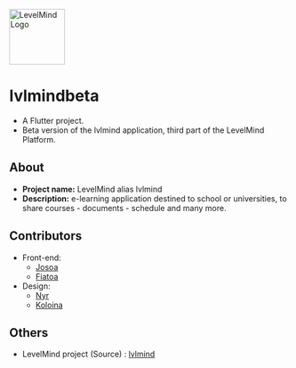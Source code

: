 <p>
  <img align="center" height=100 src="https://github.com/Josoa886/lvlmindapp/assets/76913187/5dda5a6a-5e5d-41e6-a818-17b853a7957f" alt="LevelMind Logo"/>
</p>

# lvlmindbeta

- A Flutter project.
- Beta version of the lvlmind application, third part of the LevelMind Platform.

## About 

- **Project name:** LevelMind alias lvlmind 
- **Description:** e-learning application destined to school or universities, to share courses - documents - schedule and many more.

## Contributors

- Front-end:
  - [Josoa](https://github.com/josoavj)
  - [Fiatoa](https://github.com/foulburst)
- Design:
  - [Nyr](https://github.com/Manamahefa)
  - [Koloina](https://github.com/koulienathalie) 


## Others 

- LevelMind project (Source) : [lvlmind](https://github.com/TahianSylvain/teamEsiia3)
